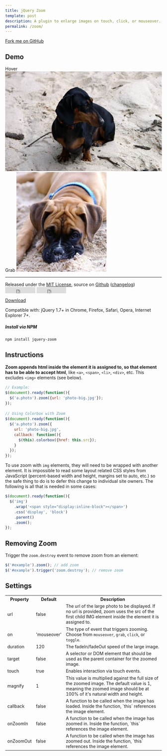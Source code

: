 ```yaml
---
title: jQuery Zoom
template: post
description: A plugin to enlarge images on touch, click, or mouseover.
permalink: /zoom/
---
```


<a href="http://github.com/jackmoore/zoom/tree/master" id='fork'>Fork me on GitHub</a>

## Demo

<span class='zoom' id='ex1'>
  <span>Hover</span>
  <img src='/img/daisy.jpg' width='555' height='320' alt='Daisy on the Ohoopee'>
</span><span class='zoom' id='ex2'>
  <span>Grab</span>
  <img src='/img/roxy.jpg' width='290' height='320' alt='Roxy on the Ohoopee'>
</span>

___

<p>Released under the <a href='http://www.opensource.org/licenses/mit-license.php'>MIT License</a>, source on <a href='http://github.com/jackmoore/zoom'>Github</a> (<a href='http://github.com/jackmoore/zoom#changelog'>changelog</a>) &nbsp;<iframe style='vertical-align: middle' src="http://ghbtns.com/github-btn.html?user=jackmoore&amp;repo=zoom&amp;type=watch&amp;count=true" allowtransparency="true" frameborder="0" scrolling="0" width="97" height="20"></iframe> <iframe style='vertical-align: middle' src="http://ghbtns.com/github-btn.html?user=jackmoore&amp;repo=zoom&amp;type=fork&amp;count=true" allowtransparency="true" frameborder="0" scrolling="0" width="95" height="20"></iframe></p>

<a class='download' href='https://github.com/jackmoore/zoom/archive/master.zip'><i class='icon-download-alt'></i> Download</a>

Compatible with: jQuery 1.7+ in Chrome, Firefox, Safari, Opera, Internet Explorer 7+.

##### Install via NPM
```bash
npm install jquery-zoom
```

## Instructions

**Zoom appends html inside the element it is assigned to, so that element has to be able to accept html**, like `<a>`, `<span>`, `<li>`, `<div>`, etc.  This excludes `<img>` elements (see below).

```javascript
// Example:
$(document).ready(function(){
  $('a.photo').zoom({url: 'photo-big.jpg'});
});

// Using Colorbox with Zoom
$(document).ready(function(){
  $('a.photo').zoom({
    url: 'photo-big.jpg', 
    callback: function(){
      $(this).colorbox({href: this.src});
    }
  });
});
```

To use zoom with `img` elements, they will need to be wrapped with another element. It is impossible to read some layout related CSS styles from JavaScript (percent-based width and height, margins set to auto, etc.) so the safe thing to do is to defer this change to individual site owners.  The following is all that is needed in some cases:

```javascript
$(document).ready(function(){
  $('img')
    .wrap('<span style="display:inline-block"></span>')
    .css('display', 'block')
    .parent()
    .zoom();
});
```

## Removing Zoom

Trigger the `zoom.destroy` event to remove zoom from an element:

```javascript
$('#example').zoom(); // add zoom
$('#example').trigger('zoom.destroy'); // remove zoom
```

## Settings

<table>
  <tr>
    <th>Property
    <th>Default
    <th>Description
  <tr>
    <td>url
    <td>false
    <td>The url of the large photo to be displayed.  If no url is provided, zoom uses the src of the first child IMG element inside the element it is assigned to.
  <tr>
    <td>on
    <td>'mouseover'
    <td>The type of event that triggers zooming.  Choose from <code>mouseover</code>, <code>grab</code>, <code>click</code>, or <code>toggle</code>.
  <tr>
    <td>duration
    <td>120
    <td>The fadeIn/fadeOut speed of the large image.
  <tr>
    <td>target
    <td>false
    <td>A selector or DOM element that should be used as the parent container for the zoomed image.
  <tr>
    <td>touch
    <td>true
    <td>Enables interaction via touch events.
  <tr>
    <td>magnify
    <td>1
    <td>This value is multiplied against the full size of the zoomed image.  The default value is 1, meaning the zoomed image should be at 100% of it's natural width and height.
  <tr>
    <td>callback
    <td>false
    <td>A function to be called when the image has loaded.  Inside the function, `this` references the image element.
  <tr>
    <td>onZoomIn
    <td>false
    <td>A function to be called when the image has zoomed in.  Inside the function, `this` references the image element.
  <tr>
    <td>onZoomOut
    <td>false
    <td>A function to be called when the image has zoomed out.  Inside the function, `this` references the image element.
</table>

<script src='/js/jquery.js'></script>
<script src='/js/jquery.zoom.js'></script>

<script>
  if ($ && $.fn.zoom) {
    $('#ex1').zoom();
    $('#ex2').zoom({ on:'grab' });
  }
</script>